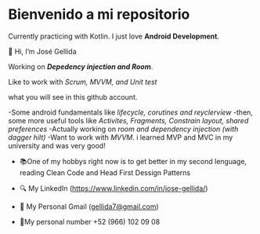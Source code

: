 # Bienvenido a mi repositorio
Currently practicing with Kotlin. I just love **Android Development**.

👋 Hi, I’m José Gellida

Working on ***Depedency injection and Room***.

Like to work with *Scrum, MVVM, and Unit test*

what you will see in this github account.

-Some android fundamentals like *lifecycle, corutines and reyclerview*
-then, some more useful tools like *Activites, Fragments, Constrain layout, shared preferences*
-Actually working on *room and dependency injection (with dagger hilt)*
-Want to work with *MVVM*. i learned MVP and MVC in my university and was very good!


- :books:One of my hobbys right now is to get better in my second lenguage, reading Clean Code and Head First Dessign Patterns


- :mag: My LinkedIn (https://www.linkedin.com/in/jose-gellida/)
- :email: My Personal Gmail (gellida7@gmail.com)
- :calling:My personal number +52 (966) 102 09 08



